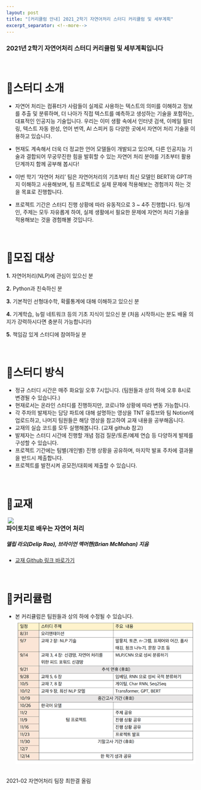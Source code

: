 ```yaml
---
layout: post
title: "[커리큘럼 안내] 2021_2학기 자연어처리 스터디 커리큘럼 및 세부계획"
excerpt_separator: <!--more-->
---
```


### **2021년 2학기 자연어처리 스터디 커리큘럼 및 세부계획입니다**
<!--more-->

<br>
 

# 🔔스터디 소개 

- 자연어 처리는 컴퓨터가 사람들이 실제로 사용하는 텍스트의 의미를 이해하고 정보를 추출 및 분류하며, 더 나아가 직접 텍스트를 예측하고 생성하는 기술을 포함하는, 대표적인 인공지능 기술입니다. 우리는 이미 생활 속에서 인터넷 검색, 이메일 필터링, 텍스트 자동 완성, 언어 번역, AI 스피커 등 다양한 곳에서 자연어 처리 기술을 이용하고 있습니다. 

- 	현재도 계속해서 더욱 더 정교한 언어 모델들이 개발되고 있으며, 다른 인공지능 기술과 결합되어 무궁무진한 힘을 발휘할 수 있는 자연어 처리 분야를 기초부터 활용 단계까지 함께 공부해 봅시다!

- 이번 학기 ‘자연어 처리’ 팀은 자연어처리의 기초부터 최신 모델인 BERT와 GPT까지 이해하고 사용해보며, 팀 프로젝트로 실제 문제에 적용해보는 경험까지 하는 것을 목표로 진행합니다.

- 프로젝트 기간은 스터디 진행 상황에 따라 유동적으로 3 ~ 4주 진행합니다. 팀/개인, 주제는 모두 자유롭게 하여, 실제 생활에서 필요한 문제에 자연어 처리 기술을 적용해보는 것을 경험해볼 것입니다.

<br>

# 🔔모집 대상

**1.** 자연어처리(NLP)에 관심이 있으신 분

**2.** Python과 친숙하신 분

**3.** 기본적인 선형대수학, 확률통계에 대해 이해하고 있으신 분

**4.** 기계학습, 뉴럴 네트워크 등의 기초 지식이 있으신 분 (처음 시작하시는 분도 배울 의지가 강력하시다면 충분히 가능합니다!)

**5.** 책임감 있게 스터디에 참여하실 분 

<br>

# 🔔스터디 방식
 
- 정규 스터디 시간은 매주 화요일 오후 7시입니다. (팀원들과 상의 하에 오후 8시로 변경될 수 있습니다.)
- 현재로서는 온라인 스터디를 진행하지만, 코로나19 상황에 따라 변동 가능합니다.
- 각 주차의 발제자는 담당 파트에 대해 설명하는 영상을 TNT 유튜브와 팀 Notion에 업로드하고, 나머지 팀원들은 해당 영상을 참고하여 교재 내용을 공부해옵니다.
- 교재의 실습 코드를 모두 실행해봅니다. (교재 github 참고)
- 발제자는 스터디 시간에 진행할 개념 점검 질문/토론/예제 연습 등 다양하게 발제를 구성할 수 있습니다.
- 프로젝트 기간에는 팀별(개인별) 진행 상황을 공유하며, 마지막 발표 주차에 결과물을 반드시 제출합니다.
- 프로젝트를 발전시켜 공모전/대회에 제출할 수 있습니다.

<br>

# 🔔교재

<img width = "500" align="right" src = "https://github.com/rickiepark/nlp-with-pytorch/raw/main/cover.jpeg"/>

### 파이토치로 배우는 자연어 처리
##### 델립 라오(Delip Rao), 브라이언 맥머핸(Brian McMahan) 지음
- [교재 Github 링크 바로가기](https://github.com/rickiepark/nlp-with-pytorch)


<br>

# 🔔커리큘럼
- 본 커리큘럼은 팀원들과 상의 하에 수정될 수 있습니다.
![image](/assets/img/21-02-nlp.png)

<br>

<footer>
    2021-02 자연어처리 팀장 최한결 올림
</footer>

<br>

